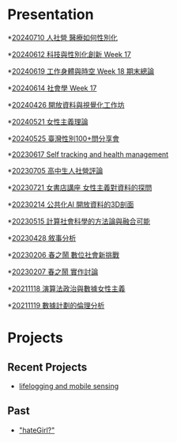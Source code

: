 # Presentation
*[20240710 人社營 醫療如何性別化](https://docs.google.com/presentation/d/e/2PACX-1vSnlvhbgYlk7QmsHFYM9fXOr2BiKFclLzgkmkrtDeFkSCfdngkA8SQ4K2VibFw4rVXscnUjz5FtlCta/pub?start=false&loop=false&delayms=3000)

*[20240612 科技與性別化創新 Week 17]()

*[20240619 工作身體與時空 Week 18 期末總論]()

*[20240614 社會學 Week 17]()

*[20240426 開放資料與視覺化工作坊]()

*[20240521 女性主義理論]()

*[20240525 臺灣性別100+問分享會]()

*[20230617 Self tracking and health management]()

*[20230705 高中生人社營評論]()

*[20230721 女書店講座 女性主義對資料的探問]()

*[20230214 公共化AI 開放資料的3D剖面]()

*[20230515 計算社會科學的方法論與融合可能]()

*[20230428 敘事分析]()

*[20230206 春之鬧 數位社會新挑戰]()

*[20230207 春之鬧 實作討論]()


*[20211118 演算法政治與數據女性主義]()

*[20211119 數據計劃的倫理分析]()


# Projects

## Recent Projects
* [lifelogging and mobile sensing]()

## Past
* ["hateGirl?"]()

